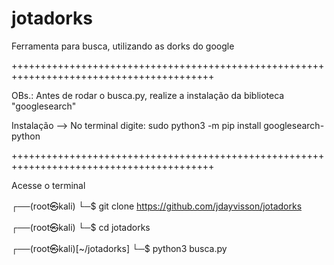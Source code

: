 # jotadorks
Ferramenta para busca, utilizando as dorks do google

+++++++++++++++++++++++++++++++++++++++++++++++++++++++++++++++++++++++++++++++++++++++++

OBs.: Antes de rodar o busca.py, realize a instalação da biblioteca "googlesearch"

  Instalação --> No terminal digite: sudo python3 -m pip install googlesearch-python
   
+++++++++++++++++++++++++++++++++++++++++++++++++++++++++++++++++++++++++++++++++++++++++

Acesse o terminal 

┌──(root㉿kali)
└─$ git clone https://github.com/jdayvisson/jotadorks

┌──(root㉿kali)
└─$ cd jotadorks

┌──(root㉿kali)[~/jotadorks]
└─$ python3 busca.py

